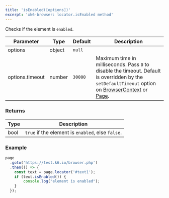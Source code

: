 ```yaml
---
title: 'isEnabled([options])'
excerpt: 'xk6-browser: locator.isEnabled method'
---
```


Checks if the element is `enabled`.

<TableWithNestedRows>

| Parameter       | Type   | Default | Description                                                                                                                                                                                                                           |
|-----------------|--------|---------|---------------------------------------------------------------------------------------------------------------------------------------------------------------------------------------------------------------------------------------|
| options         | object | `null`  |                                                                                                                                                                                                                      |
| options.timeout | number | `30000` | Maximum time in milliseconds. Pass `0` to disable the timeout. Default is overridden by the `setDefaultTimeout` option on [BrowserContext](/javascript-api/xk6-browser/api/browsercontext/) or [Page](/javascript-api/xk6-browser/api/page/). |

</TableWithNestedRows>

### Returns

| Type | Description                                       |
|------|---------------------------------------------------|
| bool | `true` if the element is `enabled`, else `false`. |

### Example

<CodeGroup labels={[]}>

[//]: # (eslint-skip)

```javascript
page
  .goto('https://test.k6.io/browser.php')
  .then(() => {
    const text = page.locator('#text1');
    if (text.isEnabled()) {
        console.log("element is enabled");
    }
  });
```

</CodeGroup>
